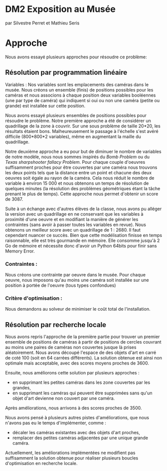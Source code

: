 # DM2 Exposition au Musée

par Silvestre Perret et Mathieu Seris

# Approche
Nous avons essayé plusieurs approches pour résoudre ce problème:

## Résolution par programmation linéaire
Variables :
Nos variables sont les emplacements des caméras dans le musée. Nous créons un ensemble (finis) de positions possibles pour les caméras et nous associons à chaque position deux variables booléennes (une par type de caméra) qui indiquent si oui ou non une caméra (petite ou grande) est installée sur cette position.

Nous avons essayé plusieurs ensembles de positions possibles pour résoudre le problème.
Notre première approche a été de considérer un quadrillage de la zone à couvrir. Sur une sous problème de taille 20\*20, les résultats étaient bons. Malheureusement le passage à l'échelle s'est avéré difficile (800\*800\*2 variables), même en augmentant la maille du quadrillage.

Notre deuxième approche a eu pour but de diminuer le nombre de variables de notre modèle, nous nous sommes inspirés du *Bomb Problem* ou du *Texas sharpshooter fallacy Problem*. Pour chaque couple d'oeuvres suffisamment proches pour être couvertes par une caméra nous trouvons les deux points tels que la distance entre un point et chacune des deux oeuvres soit égale au rayon de la caméra. Cela nous réduit le nombre de variable à environ 15 000 et nous obtenons un temps de résolution de quelques minutes (la résolution des problèmes géométriques étant la tâche prenant le plus de temps). Cette approche nous permet d'obtenir un score de 3087.

Suite à un échange avec d'autres élèves de la classe, nous avons pu alléger la version avec un quadrillage en ne conservant que les variables à proximité d'une oeuvre et en modifiant la manière de générer les contraintes (sans avoir à passer toutes les variables en revue). Nous obtenons un meilleur score avec un quadrillage de 1 : 2680. Il faut cependant nuancer ce succès. Bien que cette modélisation finisse en temps raisonnable, elle est très gourmande en mémoire. Elle consomme jusqu'à 2 Go de mémoire et nécessite donc d'avoir un Python 64bits pour finir sans Memory Error.


### Contraintes :
Nous créons une contrainte par oeuvre dans le musée. Pour chaque oeuvre, nous imposons qu'au moins une caméra soit installée sur une position à portée de l'oeuvre (tous types confondues) 


### Critère d'optimisation :
Nous demandons au solveur de minimiser le coût total de l'installation.


## Résolution par recherche locale
Nous avons repris l'approche de la première partie pour trouver un premier ensemble de positions de caméras à partir de 
positions de cercles couvrant au moins une paires de caméras non couvertes jusque là prises aléatoirement. Nous avons découpé 
l'espace de des objets d'art en carré de coté 100 (soit en 64 carrées différents). La solution obtenue est ainsi non optimale
mais acceptable, avec des scores moyens proches de 3600.

Ensuite, nous améliorons cette solution par plusieurs approches :
* en supprimant les petites caméras dans les zone couvertes par les grandes,
* en supprimant les caméras qui peuvent être supprimées sans qu'un objet d'art devienne non couvert par une caméra.

Après améliorations, nous arrivons à des scores proches de 3500.


Nous avons pensé à plusieurs autres pistes d'améliorations, que nous n'avons pas eu le temps d'implémenter, comme :
* décaler les caméras existantes avec des objets d'art proches,
* remplacer des petites caméras adjacentes par une unique grande caméra.

Actuellement, les améliorations implémentées ne modifient pas suffisamment la solution obtenue pour réaliser plusieurs boucles
d'optimisation en recherche locale.